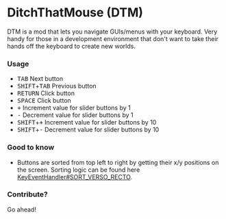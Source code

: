 # DitchThatMouse (DTM)

DTM is a mod that lets you navigate GUIs/menus with your keyboard. Very handy for those in a development environment that don't want to take their hands off the keyboard to create new worlds.


### Usage

* <kbd>TAB</kbd> Next button
* <kbd>SHIFT</kbd>+<kbd>TAB</kbd> Previous button
* <kbd>RETURN</kbd> Click button
* <kbd>SPACE</kbd> Click button
* <kbd>+</kbd> Increment value for slider buttons by 1
* <kbd>-</kbd> Decrement value for slider buttons by 1
* <kbd>SHIFT</kbd>+<kbd>+</kbd> Increment value for slider buttons by 10
* <kbd>SHIFT</kbd>+<kbd>-</kbd> Decrement value for slider buttons by 10

### Good to know
* Buttons are sorted from top left to right by getting their x/y positions on the screen. Sorting logic can be found here [KeyEventHandler#SORT_VERSO_RECTO](https://github.com/kimfy/DitchThatMouse/blob/master/src/main/java/net/kimfy/ditchthatmouse/client/key/KeyEventHandler.java#L30).

### Contribute?
Go ahead!